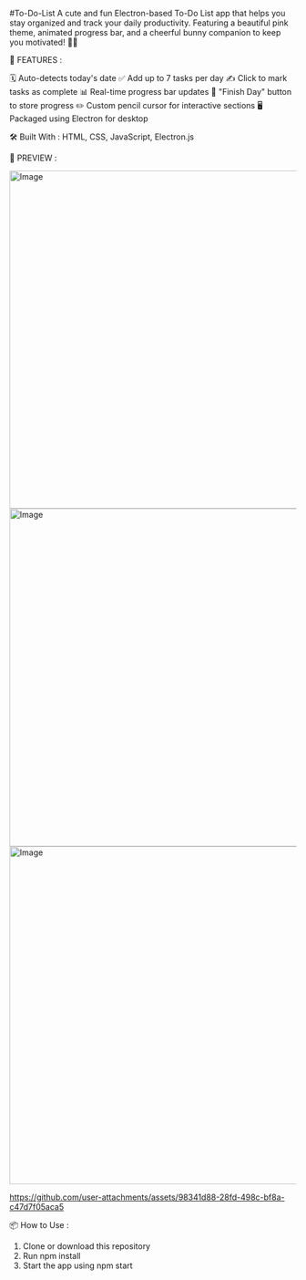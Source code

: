 #To-Do-List
A cute and fun Electron-based To-Do List app that helps you stay organized and track your daily productivity. Featuring a beautiful pink theme, animated progress bar, and a cheerful bunny companion to keep you motivated! 🐰✨

🚀 FEATURES :

🗓️ Auto-detects today's date 
✅ Add up to 7 tasks per day 
✍️ Click to mark tasks as complete 
📊 Real-time progress bar updates 
🎯 "Finish Day" button to store progress 
✏️ Custom pencil cursor for interactive sections 
🖥️ Packaged using Electron for desktop

🛠️ Built With : HTML, CSS, JavaScript, 
                 Electron.js

📸 PREVIEW  :

<img width="536" height="593" alt="Image" src="https://github.com/user-attachments/assets/19eb760b-f5fe-4c6c-b18f-f6c4fba93e7a" />
<img width="536" height="593" alt="Image" src="https://github.com/user-attachments/assets/25d52b75-5451-49ba-aca3-ca43b5f2e7c8" />
<img width="536" height="593" alt="Image" src="https://github.com/user-attachments/assets/51e941e3-5058-404f-a5de-d005349384c4" />

https://github.com/user-attachments/assets/98341d88-28fd-498c-bf8a-c47d7f05aca5



📦 How to Use :

1. Clone or download this repository
2. Run npm install
3. Start the app using npm start
